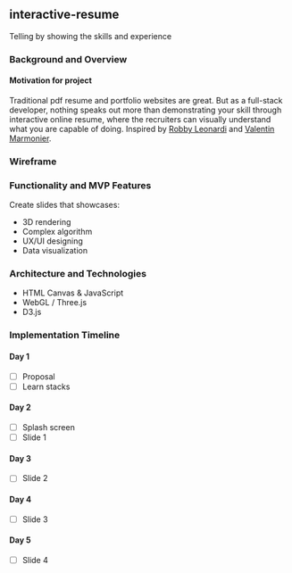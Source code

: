 ## interactive-resume
Telling by showing the skills and experience

### Background and Overview
#### Motivation for project
Traditional pdf resume and portfolio websites are great. But as a full-stack developer, nothing speaks out more than demonstrating your skill through interactive online resume, where the recruiters can visually understand what you are capable of doing. Inspired by [Robby Leonardi](http://www.rleonardi.com/interactive-resume/) and [Valentin Marmonier](http://vaalentin.github.io/2015/).

### Wireframe

### Functionality and MVP Features
Create slides that showcases:
- 3D rendering
- Complex algorithm
- UX/UI designing
- Data visualization

### Architecture and Technologies
- HTML Canvas & JavaScript
- WebGL / Three.js
- D3.js

### Implementation Timeline
#### Day 1
- [ ] Proposal
- [ ] Learn stacks

#### Day 2
- [ ] Splash screen
- [ ] Slide 1

#### Day 3
- [ ] Slide 2

#### Day 4
- [ ] Slide 3

#### Day 5
- [ ] Slide 4
